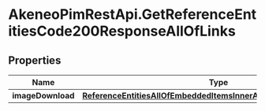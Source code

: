 # AkeneoPimRestApi.GetReferenceEntitiesCode200ResponseAllOfLinks

## Properties

Name | Type | Description | Notes
------------ | ------------- | ------------- | -------------
**imageDownload** | [**ReferenceEntitiesAllOfEmbeddedItemsInnerAllOfLinksImageDownload**](ReferenceEntitiesAllOfEmbeddedItemsInnerAllOfLinksImageDownload.md) |  | [optional] 


